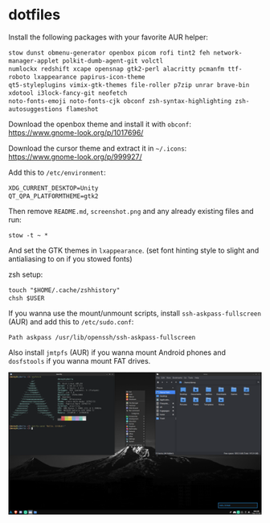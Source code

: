# dotfiles

Install the following packages with your favorite AUR helper:
```
stow dunst obmenu-generator openbox picom rofi tint2 feh network-manager-applet polkit-dumb-agent-git volctl
numlockx redshift xcape opensnap gtk2-perl alacritty pcmanfm ttf-roboto lxappearance papirus-icon-theme
qt5-styleplugins vimix-gtk-themes file-roller p7zip unrar brave-bin xdotool i3lock-fancy-git neofetch
noto-fonts-emoji noto-fonts-cjk obconf zsh-syntax-highlighting zsh-autosuggestions flameshot
```

Download the openbox theme and install it with ```obconf```: <br>
https://www.gnome-look.org/p/1017696/

Download the cursor theme and extract it in ```~/.icons```: <br>
https://www.gnome-look.org/p/999927/

Add this to ```/etc/environment```:
```
XDG_CURRENT_DESKTOP=Unity 
QT_QPA_PLATFORMTHEME=gtk2
```

Then remove ```README.md```, ```screenshot.png``` and any already existing files and run:
```
stow -t ~ *
```

And set the GTK themes in ```lxappearance```. (set font hinting style to slight and antialiasing to on if you stowed fonts)

zsh setup:
```
touch "$HOME/.cache/zshhistory"
chsh $USER
```

If you wanna use the mount/unmount scripts, install ```ssh-askpass-fullscreen``` (AUR) and add this to ```/etc/sudo.conf```:
```
Path askpass /usr/lib/openssh/ssh-askpass-fullscreen
```
Also install ```jmtpfs``` (AUR) if you wanna mount Android phones and ```dosfstools``` if you wanna mount FAT drives.

![Screenshot: ](screenshot.png)
